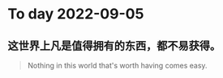 
# To day 2022-09-05


## 这世界上凡是值得拥有的东西，都不易获得。
> Nothing in this world that's worth having comes easy.

    